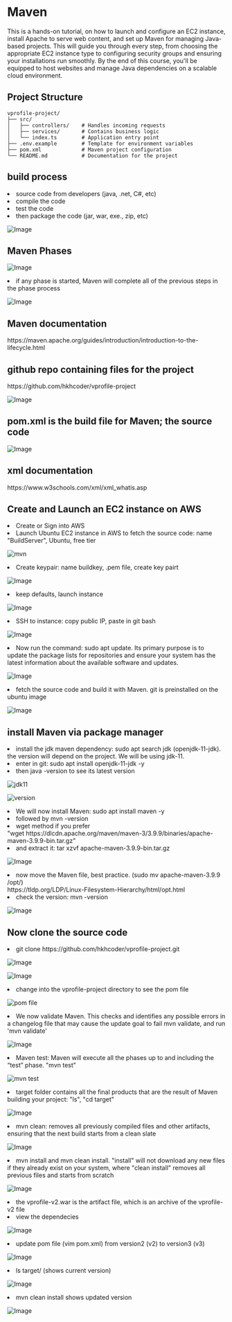 # Maven

This is a hands-on tutorial, on how to launch and configure an EC2 instance, install Apache to serve web content, and set up Maven for managing Java-based projects. This will guide you through every step, from choosing the appropriate EC2 instance type to configuring security groups and ensuring your installations run smoothly. By the end of this course, you'll be equipped to host websites and manage Java dependencies on a scalable cloud environment. 

<h2>Project Structure</h2>

```
vprofile-project/
├── src/
│   ├── controllers/    # Handles incoming requests
│   ├── services/       # Contains business logic
│   └── index.ts        # Application entry point
├── .env.example        # Template for environment variables
├── pom.xml             # Maven project configuration
└── README.md           # Documentation for the project
```
<h2>build process</h2>
<li>source code from developers (java, .net, C#, etc)</li>
<li>compile the code </li>
<li>test the code</li>
<li>then package the code (jar, war, exe., zip, etc)</li>

![Image](https://github.com/user-attachments/assets/18edda04-8798-4ed7-82d2-566cc6ba9ab2)
<h2>Maven Phases</h2>

![Image](https://github.com/user-attachments/assets/0faab9cc-447c-4f09-8900-46911191d885)

<li>if any phase is started, Maven will complete all of the previous steps in the phase process</li>

![Image](https://github.com/user-attachments/assets/c32c9387-5a5a-492a-97ed-91a6f5b61e1c)
<h2>Maven documentation</h2>
https://maven.apache.org/guides/introduction/introduction-to-the-lifecycle.html
<h2>github repo containing files for the project</h2>
https://github.com/hkhcoder/vprofile-project

![Image](https://github.com/user-attachments/assets/7af74f0c-8ec1-4cc9-9926-44da92c7ea73)
<h2>pom.xml is the build file for Maven; the source code</h2>

![Image](https://github.com/user-attachments/assets/044dc779-25e1-4fd8-a977-b541843f25c0)
<h2>xml documentation </h2>
https://www.w3schools.com/xml/xml_whatis.asp

<h2>Create and Launch an EC2 instance on AWS</h2>
<li>Create or Sign into AWS</li>
<li>Launch Ubuntu EC2 instance in AWS to fetch the source code: name "BuildServer", Ubuntu, free tier</li>

![mvn](https://github.com/user-attachments/assets/5b02b28b-53b8-4598-b1f1-4171ca5d8ffb)

<li>Create keypair: name buildkey, .pem file, create key pairt</li>

![Image](https://github.com/user-attachments/assets/b1cf9bcb-9f9b-4250-84cd-e13a3f4d9dbc)
<li>keep defaults, launch instance</li>

![Image](https://github.com/user-attachments/assets/1372721a-ac04-4457-8eed-2b8e50946f33)

<li>SSH to instance: copy public IP, paste in git bash</li>

![Image](https://github.com/user-attachments/assets/de871031-b21d-4975-8f98-6e0520b705aa)

<li>Now run the command: sudo apt update. Its primary purpose is to update the package lists for repositories and ensure your system has the latest information about the available software and updates.</li>

![Image](https://github.com/user-attachments/assets/79afa925-a595-4178-999e-b46b37c85bc9)

<li>fetch the source code and build it with Maven. git is preinstalled on the ubuntu image</li>

![Image](https://github.com/user-attachments/assets/f8bab3ae-89ae-462a-a2cf-779a383bf9b0)
<h2>install Maven via package manager</h2>
<li>install the jdk maven dependency: sudo apt search jdk (openjdk-11-jdk). the version will depend on the project. We will be using jdk-11. 
<li>enter in git: sudo apt install openjdk-11-jdk -y</li>
<li>then java -version to see its latest version</li>

![jdk11](https://github.com/user-attachments/assets/1da8119b-52fd-44f4-bd3c-698e0c1c686d)

![version](https://github.com/user-attachments/assets/5817c09b-2c05-478a-bbff-43264f09c639)

<li>We will now install Maven: sudo apt install maven -y</li>
<li>followed by mvn -version</li>
<li>wget method if you prefer</li>
"wget https://dlcdn.apache.org/maven/maven-3/3.9.9/binaries/apache-maven-3.9.9-bin.tar.gz"
<li>and extract it: tar xzvf apache-maven-3.9.9-bin.tar.gz</li>

![Image](https://github.com/user-attachments/assets/61158afd-7c33-4ee3-9841-7fd2cb28121a)

<li>now move the Maven file, best practice. (sudo mv apache-maven-3.9.9 /opt/)</li>
https://tldp.org/LDP/Linux-Filesystem-Hierarchy/html/opt.html
<li>check the version: mvn -version</li>

![Image](https://github.com/user-attachments/assets/c3c634ee-e29b-4317-bfe0-cd91c80ed341)

<h2>Now clone the source code</h2>
<li>git clone https://github.com/hkhcoder/vprofile-project.git</li>

![Image](https://github.com/user-attachments/assets/45ef71ea-1e7e-4912-80d4-27b4e66fc591)

![Image](https://github.com/user-attachments/assets/e204a1b8-8a50-42bd-acd9-a6c861cb504a)


<li>change into the vprofile-project directory to see the pom file</li>

![pom file](https://github.com/user-attachments/assets/2e057b53-ade2-4e18-bfe7-bfad98a926fe)

<li>We now validate Maven. This checks and identifies any possible errors in a changelog file that may cause the update goal to fail mvn validate, and run 'mvn validate'</li>

![Image](https://github.com/user-attachments/assets/dd2874df-8051-4461-93b3-8cc7ca07eac6)
<li>Maven test: Maven will execute all the phases up to and including the “test” phase. "mvn test"</li>

![mvn test](https://github.com/user-attachments/assets/c89ff291-82d9-4069-8839-48e56ed6da38)

<li>target folder contains all the final products that are the result of Maven building your project: "ls", "cd target" </li>

![Image](https://github.com/user-attachments/assets/dd401d52-021a-4f8e-867e-094aa1e9bcdb)
<li>mvn clean: removes all previously compiled files and other artifacts, ensuring that the next build starts from a clean slate</li>

![Image](https://github.com/user-attachments/assets/40c58025-d903-4afb-8e49-8f7141b9800d)
<li>mvn install and mvn clean install. "install" will not download any new files if they already exist on your system, where "clean install" removes all previous files and starts from scratch</li>

![Image](https://github.com/user-attachments/assets/ac730156-8caf-43eb-92dc-4e4aec49b056)
<li>the vprofile-v2.war is the artifact file, which is an archive of the vprofile-v2 file</li>
<li>view the dependecies</li>

![Image](https://github.com/user-attachments/assets/926ea1eb-7208-47c1-9843-02721b86471a)
<li>update pom file (vim pom.xml) from version2 (v2) to version3 (v3)</li>

![Image](https://github.com/user-attachments/assets/2906a06a-4065-4af1-9f78-d0c6f06ac074)
<li>ls target/ (shows current version) </li>

![Image](https://github.com/user-attachments/assets/37742a16-8033-464d-b5f0-0226a75e6c4a)
<li>mvn clean install shows updated version </li>

![Image](https://github.com/user-attachments/assets/71889d6e-8c4a-4de1-8b57-6a55ad5ddb58)
